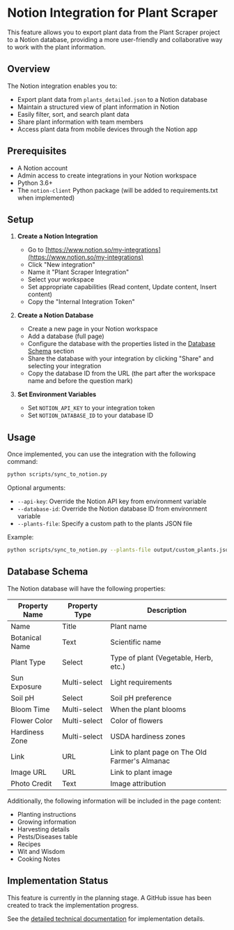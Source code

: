 # Notion Integration for Plant Scraper

This feature allows you to export plant data from the Plant Scraper project to a Notion database, providing a more user-friendly and collaborative way to work with the plant information.

## Overview

The Notion integration enables you to:

- Export plant data from `plants_detailed.json` to a Notion database
- Maintain a structured view of plant information in Notion
- Easily filter, sort, and search plant data
- Share plant information with team members
- Access plant data from mobile devices through the Notion app

## Prerequisites

- A Notion account
- Admin access to create integrations in your Notion workspace
- Python 3.6+
- The `notion-client` Python package (will be added to requirements.txt when implemented)

## Setup

1. **Create a Notion Integration**
   - Go to [https://www.notion.so/my-integrations](https://www.notion.so/my-integrations)
   - Click "New integration"
   - Name it "Plant Scraper Integration"
   - Select your workspace
   - Set appropriate capabilities (Read content, Update content, Insert content)
   - Copy the "Internal Integration Token"

2. **Create a Notion Database**
   - Create a new page in your Notion workspace
   - Add a database (full page)
   - Configure the database with the properties listed in the [Database Schema](#database-schema) section
   - Share the database with your integration by clicking "Share" and selecting your integration
   - Copy the database ID from the URL (the part after the workspace name and before the question mark)

3. **Set Environment Variables**
   - Set `NOTION_API_KEY` to your integration token
   - Set `NOTION_DATABASE_ID` to your database ID

## Usage

Once implemented, you can use the integration with the following command:

```bash
python scripts/sync_to_notion.py
```

Optional arguments:
- `--api-key`: Override the Notion API key from environment variable
- `--database-id`: Override the Notion database ID from environment variable
- `--plants-file`: Specify a custom path to the plants JSON file

Example:
```bash
python scripts/sync_to_notion.py --plants-file output/custom_plants.json
```

## Database Schema

The Notion database will have the following properties:

| Property Name | Property Type | Description |
|---------------|---------------|-------------|
| Name | Title | Plant name |
| Botanical Name | Text | Scientific name |
| Plant Type | Select | Type of plant (Vegetable, Herb, etc.) |
| Sun Exposure | Multi-select | Light requirements |
| Soil pH | Select | Soil pH preference |
| Bloom Time | Multi-select | When the plant blooms |
| Flower Color | Multi-select | Color of flowers |
| Hardiness Zone | Multi-select | USDA hardiness zones |
| Link | URL | Link to plant page on The Old Farmer's Almanac |
| Image URL | URL | Link to plant image |
| Photo Credit | Text | Image attribution |

Additionally, the following information will be included in the page content:
- Planting instructions
- Growing information
- Harvesting details
- Pests/Diseases table
- Recipes
- Wit and Wisdom
- Cooking Notes

## Implementation Status

This feature is currently in the planning stage. A GitHub issue has been created to track the implementation progress.

See the [detailed technical documentation](notion_integration.md) for implementation details.
